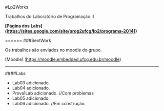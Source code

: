 #Lp2Works

Trabalhos do Laboratório de Programação II

**[Página dos Labs] (https://sites.google.com/site/prog2ufcg/lp2/programa-20141)**

======
###SentWork

Os trabalhos são enviados no moodle do grupo.

[Moodle] (https://moodle.embedded.ufcg.edu.br/moodle)

------
####Labs
+ Lab03 adicionado.
+ Lab04 adicionado.
+ Prova1Lab adicionado. //Com problemas
+ Lab05 adicionado.
+ Lab06 adicionado. //Em construção.
